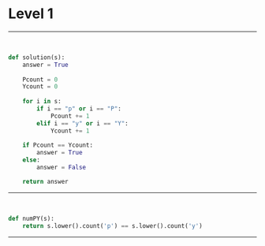 # Level 1

---

​																									




```python
def solution(s):
    answer = True
    
    Pcount = 0
    Ycount = 0
    
    for i in s:
        if i == "p" or i == "P":
            Pcount += 1
        elif i == "y" or i == "Y":
            Ycount += 1
            
    if Pcount == Ycount:
        answer = True
    else: 
        answer = False

    return answer
```

---

​												

```python
def numPY(s):
    return s.lower().count('p') == s.lower().count('y')
```

---



```python

```

